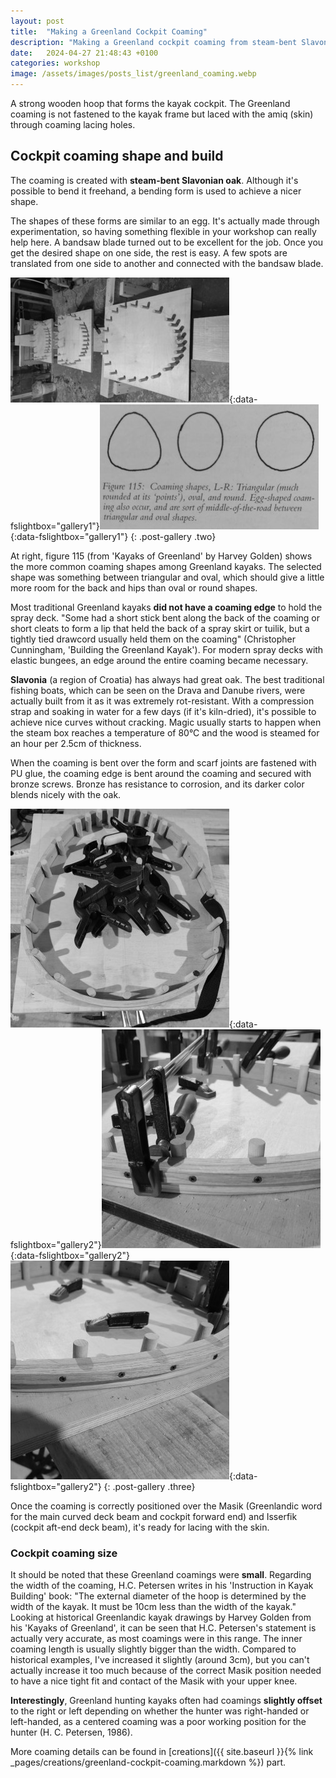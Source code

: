 ```yaml
---
layout: post
title:  "Making a Greenland Cockpit Coaming"
description: "Making a Greenland cockpit coaming from steam-bent Slavonian oak"
date:   2024-04-27 21:48:43 +0100
categories: workshop
image: /assets/images/posts_list/greenland_coaming.webp
---
```

A strong wooden hoop that forms the kayak cockpit. The Greenland coaming is not fastened to the kayak frame but laced with the amiq (skin) through coaming lacing holes.

## Cockpit coaming shape and build

The coaming is created with <strong>steam-bent Slavonian oak</strong>. Although it's possible to bend it freehand, a bending form is used to achieve a nicer shape.

The shapes of these forms are similar to an egg. It's actually made through experimentation, so having something flexible in your workshop can really help here. A bandsaw blade turned out to be excellent for the job. Once you get the desired shape on one side, the rest is easy. A few spots are translated from one side to another and connected with the bandsaw blade.

[![greenland_coaming_bending_form](/assets/images/posts/greenland-coaming/greenland_coaming_bending_form_s.jpg)](/assets/images/posts/greenland-coaming/greenland_coaming_bending_form.jpg){:data-fslightbox="gallery1"}[![greenland_coaming_bending_form](/assets/images/posts/greenland-coaming/coaming_types_s.jpg)](/assets/images/posts/greenland-coaming/coaming_types.jpg){:data-fslightbox="gallery1"}
{: .post-gallery .two}

At right, figure 115 (from 'Kayaks of Greenland' by Harvey Golden) shows the more common coaming shapes among Greenland kayaks. The selected shape was something between triangular and oval, which should give a little more room for the back and hips than oval or round shapes.

Most traditional Greenland kayaks <strong>did not have a coaming edge</strong> to hold the spray deck. "Some had a short stick bent along the back of the coaming or short cleats to form a lip that held the back of a spray skirt or tuilik, but a tightly tied drawcord usually held them on the coaming" (Christopher Cunningham, 'Building the Greenland Kayak'). For modern spray decks with elastic bungees, an edge around the entire coaming became necessary.

<strong>Slavonia</strong> (a region of Croatia) has always had great oak. The best traditional fishing boats, which can be seen on the Drava and Danube rivers, were actually built from it as it was extremely rot-resistant.
With a compression strap and soaking in water for a few days (if it's kiln-dried), it's possible to achieve nice curves without cracking.
Magic usually starts to happen when the steam box reaches a temperature of 80°C and the wood is steamed for an hour per 2.5cm of thickness.

When the coaming is bent over the form and scarf joints are fastened with PU glue, the coaming edge is bent around the coaming and secured with bronze screws. Bronze has resistance to corrosion, and its darker color blends nicely with the oak. 

[![greenland_coaming_bending_form](/assets/images/posts/greenland-coaming/greenland_coaming_s.jpg)](/assets/images/posts/greenland-coaming/greenland_coaming.jpg){:data-fslightbox="gallery2"}[![greenland_coaming_bending_form](/assets/images/posts/greenland-coaming/greenland_coaming_edge_s.jpg)](/assets/images/posts/greenland-coaming/greenland_coaming_edge.jpg){:data-fslightbox="gallery2"}[![greenland_coaming_bending_form](/assets/images/posts/greenland-coaming/greenland_coaming_edge_02_s.jpg)](/assets/images/posts/greenland-coaming/greenland_coaming_edge_02.jpg){:data-fslightbox="gallery2"}
{: .post-gallery .three}

Once the coaming is correctly positioned over the Masik (Greenlandic word for the main curved deck beam and cockpit forward end) and Isserfik (cockpit aft-end deck beam), it's ready for lacing with the skin.

### Cockpit coaming size

It should be noted that these Greenland coamings were <strong>small</strong>. Regarding the width of the coaming, H.C. Petersen writes in his 'Instruction in Kayak Building' book: "The external diameter of the hoop is determined by the width of the kayak. It must be 10cm less than the width of the kayak." Looking at historical Greenlandic kayak drawings by Harvey Golden from his 'Kayaks of Greenland', it can be seen that H.C. Petersen's statement is actually very accurate, as most coamings were in this range.
The inner coaming length is usually slightly bigger than the width. Compared to historical examples, I've increased it slightly (around 3cm), but you can't actually increase it too much because of the correct Masik position needed to have a nice tight fit and contact of the Masik with your upper knee.

<strong>Interestingly</strong>, Greenland hunting kayaks often had coamings <strong>slightly offset</strong> to the right or left depending on whether the hunter was right-handed or left-handed, as a centered coaming was a poor working position for the hunter (H. C. Petersen, 1986).

More coaming details can be found in [creations]({{ site.baseurl }}{% link _pages/creations/greenland-cockpit-coaming.markdown %}) part.
